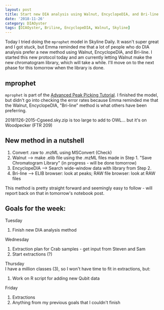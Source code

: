 ```yaml
---
layout: post
title: Start new DIA analysis using Walnut, EncyclopeDIA, and Bri-line
date: '2018-11-26'
category: DIAOyster
tags: [DIAOyster, Briline, EncyclopeDIA, Walnut, Skyline]
---
```

Today I tried doing the ```mprophet``` model in Skyline Daily. It wasn't super great and I got stuck, but Emma reminded me that a lot of people who do DIA analysis prefer a new method using Walnut, EncyclopeDIA, and Bri-line. I started this new protocol today and am currently letting Walnut make the new chromatogram library, which will take a while. I'll move on to the next phase for this tomorrow when the library is done.

## mprophet
```mprophet``` is part of the [Advanced Peak Picking Tutorial](https://skyline.ms/_webdav/home/software/Skyline/@files/tutorials/PeakPicking_2-5.pdf). I finished the model, but didn't go into checking the error rates because Emma reminded me that the Walnut, EncyclopeDIA, "Bri-line" method is what others have been preferring.

20181126-2015-Cgseed.sky.zip is too large to add to OWL... but it's on Woodpecker (FTR 209)

## New method in a nutshell
1. Convert .raw to .mzML using MSConvert (Check)
2. Walnut --> make .elib file using the .mzML files made in Step 1. "Save Chromatogram Library" (in progress - will be done tomorrow)
3. EncyclopeDIA --> Search wide-window data with library from Step 2.
4. Bri-line --> ELIB browser: look at peaks; RAW file browser: look at RAW files

This method is pretty straight forward and seemingly easy to follow - will report back on that in tomorrow's notebook post.

## Goals for the week:
Tuesday      
1. Finish new DIA analysis method

Wednesday       
1. Extraction plan for Crab samples - get input from Steven and Sam
2. Start extractions (?)

Thursday      
I have a million classes (3), so I won't have time to fit in extractions, but:    
1. Work on R script for adding new Qubit data

Friday     
1. Extractions
2. Anything from my previous goals that I couldn't finish


